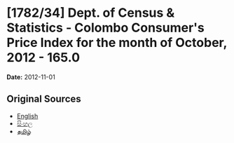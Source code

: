 # [1782/34] Dept. of Census & Statistics - Colombo Consumer's Price Index for the month of October, 2012 - 165.0

**Date:** 2012-11-01

## Original Sources

- [English](https://documents.gov.lk/view/extra-gazettes/2012/11/1782-34_E.pdf)
- [සිංහල](https://documents.gov.lk/view/extra-gazettes/2012/11/1782-34_S.pdf)
- [தமிழ்](https://documents.gov.lk/view/extra-gazettes/2012/11/1782-34_T.pdf)
